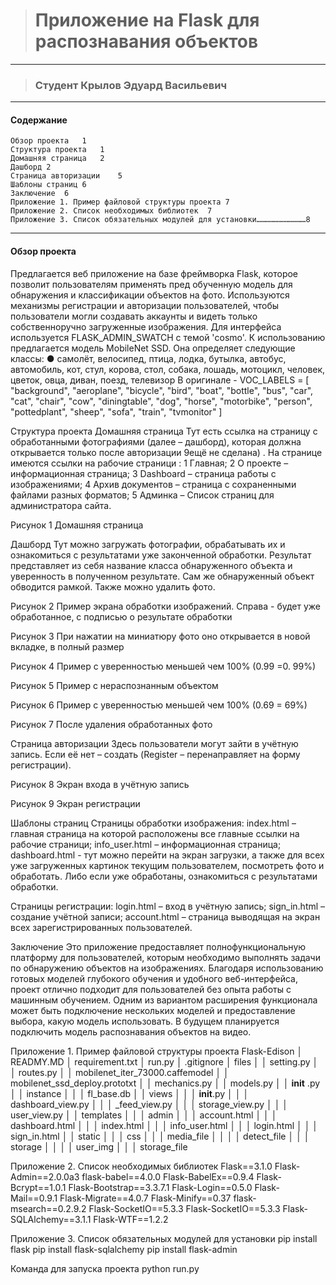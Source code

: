 ># Приложение на Flask для распознавания объектов
---
>### Студент Крылов Эдуард Васильевич
---
#### Содержание
    Обзор проекта	1
    Структура проекта	1
    Домашняя страница	2
    Дашборд	2
    Страница авторизации	5
    Шаблоны страниц	6
    Заключение	6
    Приложение 1. Пример файловой структуры проекта	7
    Приложение 2. Список необходимых библиотек	7
    Приложение 3. Список обязательных модулей для установки……………………………8
---

#### Обзор проекта
Предлагается веб приложение на базе фреймворка Flask, которое позволит пользователям применять пред обученную модель для обнаружения и классификации объектов на фото.
Используются механизмы регистрации и авторизации пользователей, чтобы пользователи могли создавать аккаунты и видеть только собственноручно загруженные изображения. Для интерфейса используется FLASK_ADMIN_SWATCH с темой 'cosmo'.
К использованию предлагается модель MobileNet SSD. Она определяет следующие классы:
●	самолёт, велосипед, птица, лодка, бутылка, автобус, автомобиль, кот, стул, корова, стол, собака, лошадь, мотоцикл, человек, цветок, овца, диван, поезд, телевизор
В оригинале - VOC_LABELS = [
    "background", "aeroplane", "bicycle", "bird", "boat", "bottle",
    "bus", "car", "cat", "chair", "cow", "diningtable",
    "dog", "horse", "motorbike", "person", "pottedplant",
    "sheep", "sofa", "train", "tvmonitor"
]

Структура проекта
Домашняя страница
Тут есть ссылка на страницу с обработанными фотографиями (далее – дашборд), которая должна открывается только после авторизации 9ещё не сделана)
. На странице имеются ссылки на рабочие страници :
1 Главная;
2 О проекте – информационная страница;
3 Dashboard – страница работы с изображениями;
4 Архив документов – страница с сохраненными файлами разных форматов;
5 Админка – Список страниц для администратора сайта.
 
Рисунок 1 Домашняя страница

Дашборд
Тут можно загружать фотографии, обрабатывать их и ознакомиться с результатами уже законченной обработки.
Результат представляет из себя название класса обнаруженного объекта и уверенность в полученном результате.
Сам же обнаруженный объект обводится рамкой. Также можно удалить фото.
 
Рисунок 2 Пример экрана обработки изображений. Справа - будет уже обработанное, с подписью о результате обработки
 
Рисунок 3 При нажатии на миниатюру фото оно открывается в новой вкладке, в полный размер
 
Рисунок 4 Пример с уверенностью меньшей чем 100% (0.99 =0. 99%)
 
Рисунок 5 Пример с нераспознанным объектом
 
Рисунок 6 Пример с уверенностью меньшей чем 100% (0.69 = 69%)
 
Рисунок 7 После удаления обработанных фото

Страница авторизации
Здесь пользователи могут зайти в учётную запись.
Если её нет – создать (Register – перенаправляет на форму регистрации).
 
Рисунок 8 Экран входа в учётную запись
 
Рисунок 9 Экран регистрации

Шаблоны страниц
Страницы обработки изображения:
index.html – главная страница на которой расположены все главные ссылки на рабочие страници;
info_user.html – информационная страница;
dashboard.html - тут можно перейти на экран загрузки, а также для всех уже загруженных картинок текущим пользователем, посмотреть фото и обработать. Либо если уже обработаны, ознакомиться с результатами обработки.

Страницы регистрации:
login.html – вход в учётную запись;
sign_in.html – создание учётной записи;
account.html – страница выводящая на экран всех зарегистрированных пользователей.

Заключение
Это приложение предоставляет полнофункциональную платформу для пользователей, которым необходимо выполнять задачи по обнаружению объектов на изображениях. Благодаря использованию готовых моделей глубокого обучения и удобного веб-интерфейса, проект отлично подходит для пользователей без опыта работы с машинным обучением. Одним из вариантом расширения функционала может быть подключение нескольких моделей и предоставление выбора, какую модель использовать.
В будущем планируется подключить модель распознавания объектов на видео.






Приложение 1. Пример файловой структуры проекта
Flask-Edison
│   READMY.MD
│   requirement.txt
│   run.py
│   .gitignore
│   files
│   │   setting.py
│   │   routes.py
│   │   mobilenet_iter_73000.caffemodel
│   │   mobilenet_ssd_deploy.prototxt
│   │   mechanics.py
│   │   models.py
│   │   __init__ .py
│   │   instance
│   │   │   fl_base.db
│   │   views
│   │   │   __init__.py
│   │   │   dashboard_view.py
│   │   │   _feed_view.py
│   │   │   storage_view.py
│   │   │   user_view.py
│   │   templates
│   │   │   admin
│   │   │   account.html
│   │   │   dashboard.html
│   │   │   index.html
│   │   │   info_user.html
│   │   │   login.html
│   │   │   sign_in.html
│   │   static
│   │   │   css
│   │   │   media_file
│   │   │   │   detect_file
│   │   │   storage
│   │   │   │   user_img
│   │   │   storage_file

Приложение 2. Список необходимых библиотек
Flask==3.1.0
Flask-Admin==2.0.0a3
flask-babel==4.0.0
Flask-BabelEx==0.9.4
Flask-Bcrypt==1.0.1
Flask-Bootstrap==3.3.7.1
Flask-Login==0.5.0
Flask-Mail==0.9.1
Flask-Migrate==4.0.7
Flask-Minify==0.37
flask-msearch==0.2.9.2
Flask-SocketIO==5.3.3
Flask-SocketIO==5.3.3
Flask-SQLAlchemy==3.1.1
Flask-WTF==1.2.2

Приложение 3. Список обязательных модулей для установки
pip install flask
pip install flask-sqlalchemy
pip install flask-admin

Команда для запуска проекта
python run.py


